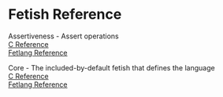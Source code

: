 # Fetish Reference
Assertiveness - Assert operations  
[C Reference](c_reference/assertiveness.md)  
[Fetlang Reference](reference/assertiveness.md)  

Core - The included-by-default fetish that defines the language  
[C Reference](c_reference/core.md)  
[Fetlang Reference](reference/core.md)  

